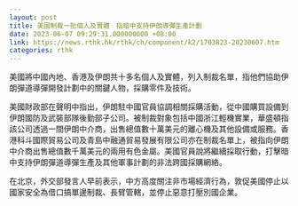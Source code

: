 ```yaml
---
layout: post
title: 美國制裁一批個人及實體　指暗中支持伊朗導彈生產計劃
date: 2023-06-07 09:29:31.000000000 +08:00
link: https://news.rthk.hk/rthk/ch/component/k2/1703823-20230607.htm
categories: rthk
---
```


美國將中國內地、香港及伊朗共十多名個人及實體，列入制裁名單，指他們協助伊朗彈道導彈開發計劃中的關鍵人物，採購零件及技術。

美國財政部在聲明中指出，伊朗駐中國官員協調相關採購活動，從中國購買設備到伊朗國防及武裝部隊後勤部子公司。被制裁對象包括中國浙江輕機實業，華盛頓指該公司透過一間伊朗中介商，出售總值數十萬美元的離心機及其他設備或服務。香港科斗國際貿易公司及青島中融通貿易發展有限公司亦在制裁名單上，被指向伊朗中介商出售總值數千萬美元的兩用有色金屬。美國官員說將繼續採取行動，打擊暗中支持伊朗彈道導彈生產及其他軍事計劃的非法跨國採購網絡。

在北京，外交部發言人早前表示，中方高度關注非市場經濟行為，敦促美國停止以國家安全為借口搞單邊制裁、長臂管轄，並停止惡意打壓別國企業。
